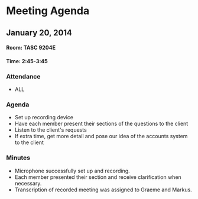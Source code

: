# Meeting Agenda
## January 20, 2014
#### Room: TASC 9204E
#### Time: 2:45-3:45

### Attendance
- ALL

### Agenda
- Set up recording device
- Have each member present their sections of the questions to the client
- Listen to the client's requests
- If extra time, get more detail and pose our idea of the accounts system to the client

### Minutes
- Microphone successfully set up and recording.
- Each member presented their section and receive clarification when necessary.
- Transcription of recorded meeting was assigned to Graeme and Markus.
